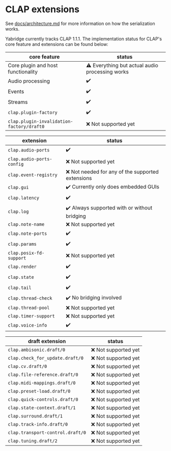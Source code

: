 # CLAP extensions

See
[docs/architecture.md](https://github.com/robbert-vdh/yabridge/blob/master/docs/architecture.md)
for more information on how the serialization works.

Yabridge currently tracks CLAP 1.1.1. The implementation status for CLAP's core feature and extensions can be found below:

| core feature                              | status                                                 |
| ----------------------------------------- | ------------------------------------------------------ |
| Core plugin and host functionality        | :warning: Everything but actual audio processing works |
| Audio processing                          | :heavy_check_mark:                                     |
| Events                                    | :heavy_check_mark:                                     |
| Streams                                   | :heavy_check_mark:                                     |
| `clap.plugin-factory`                     | :heavy_check_mark:                                     |
| `clap.plugin-invalidation-factory/draft0` | :x: Not supported yet                                  |

| extension                 | status                                                       |
| ------------------------- | ------------------------------------------------------------ |
| `clap.audio-ports`        | :heavy_check_mark:                                           |
| `clap.audio-ports-config` | :x: Not supported yet                                        |
| `clap.event-registry`     | :x: Not needed for any of the supported extensions           |
| `clap.gui`                | :heavy_check_mark: Currently only does embedded GUIs         |
| `clap.latency`            | :heavy_check_mark:                                           |
| `clap.log`                | :heavy_check_mark: Always supported with or without bridging |
| `clap.note-name`          | :x: Not supported yet                                        |
| `clap.note-ports`         | :heavy_check_mark:                                           |
| `clap.params`             | :heavy_check_mark:                                           |
| `clap.posix-fd-support`   | :x: Not supported yet                                        |
| `clap.render`             | :heavy_check_mark:                                           |
| `clap.state`              | :heavy_check_mark:                                           |
| `clap.tail`               | :heavy_check_mark:                                           |
| `clap.thread-check`       | :heavy_check_mark: No bridging involved                      |
| `clap.thread-pool`        | :x: Not supported yet                                        |
| `clap.timer-support`      | :x: Not supported yet                                        |
| `clap.voice-info`         | :heavy_check_mark:                                           |

| draft extension                  | status                |
| -------------------------------- | --------------------- |
| `clap.ambisonic.draft/0`         | :x: Not supported yet |
| `clap.check_for_update.draft/0`  | :x: Not supported yet |
| `clap.cv.draft/0`                | :x: Not supported yet |
| `clap.file-reference.draft/0`    | :x: Not supported yet |
| `clap.midi-mappings.draft/0`     | :x: Not supported yet |
| `clap.preset-load.draft/0`       | :x: Not supported yet |
| `clap.quick-controls.draft/0`    | :x: Not supported yet |
| `clap.state-context.draft/1`     | :x: Not supported yet |
| `clap.surround.draft/1`          | :x: Not supported yet |
| `clap.track-info.draft/0`        | :x: Not supported yet |
| `clap.transport-control.draft/0` | :x: Not supported yet |
| `clap.tuning.draft/2`            | :x: Not supported yet |
